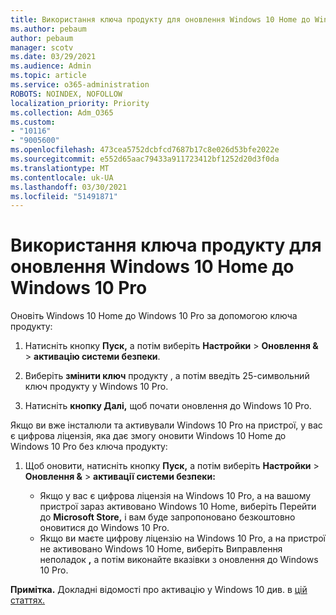 ```yaml
---
title: Використання ключа продукту для оновлення Windows 10 Home до Windows 10 Pro
ms.author: pebaum
author: pebaum
manager: scotv
ms.date: 03/29/2021
ms.audience: Admin
ms.topic: article
ms.service: o365-administration
ROBOTS: NOINDEX, NOFOLLOW
localization_priority: Priority
ms.collection: Adm_O365
ms.custom:
- "10116"
- "9005600"
ms.openlocfilehash: 473cea5752dcbfcd7687b17c8e026d53bfe2022e
ms.sourcegitcommit: e552d65aac79433a911723412bf1252d20d3f0da
ms.translationtype: MT
ms.contentlocale: uk-UA
ms.lasthandoff: 03/30/2021
ms.locfileid: "51491871"
---
```

# <a name="use-a-product-key-to-upgrade-windows-10-home-to-windows-10-pro"></a>Використання ключа продукту для оновлення Windows 10 Home до Windows 10 Pro

Оновіть Windows 10 Home до Windows 10 Pro за допомогою ключа продукту:

1. Натисніть кнопку **Пуск,** а потім виберіть **Настройки**  >  **Оновлення &**  >  **активацію системи безпеки**.

1. Виберіть **змінити ключ** продукту , а потім введіть 25-символьний ключ продукту у Windows 10 Pro.

1. Натисніть **кнопку Далі,** щоб почати оновлення до Windows 10 Pro.

Якщо ви вже інсталюли та активували Windows 10 Pro на пристрої, у вас є цифрова ліцензія, яка дає змогу оновити Windows 10 Home до Windows 10 Pro без ключа продукту:

1. Щоб оновити, натисніть кнопку **Пуск,** а потім виберіть **Настройки**  >  **Оновлення &**  >  **активації системи безпеки:**

    - Якщо у вас є цифрова ліцензія на Windows 10 Pro, а на вашому пристрої зараз активовано Windows 10 Home, виберіть Перейти до **Microsoft Store,** і вам буде запропоновано безкоштовно оновитися до Windows 10 Pro.
    - Якщо ви маєте цифрову ліцензію на Windows 10 Pro, а на пристрої не активовано Windows 10 Home, виберіть Виправлення неполадок **,** а потім виконайте вказівки з оновлення до Windows 10 Pro.

**Примітка.** Докладні відомості про активацію у Windows 10 див. в [цій статтях.](https://support.microsoft.com/windows/activate-windows-10-c39005d4-95ee-b91e-b399-2820fda32227)